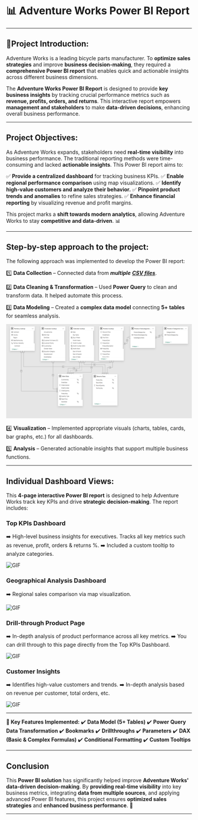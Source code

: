 # 📊 Adventure Works Power BI Report

---

## 📌Project Introduction:
Adventure Works is a leading bicycle parts manufacturer. To **optimize sales strategies** and improve **business decision-making**, they required a **comprehensive Power BI report** that enables quick and actionable insights across different business dimensions.

The **Adventure Works Power BI Report** is designed to provide **key business insights** by tracking crucial performance metrics such as **revenue, profits, orders, and returns**. This interactive report empowers **management and stakeholders** to make **data-driven decisions**, enhancing overall business performance.

---

## Project Objectives:

As Adventure Works expands, stakeholders need **real-time visibility** into business performance. The traditional reporting methods were time-consuming and lacked **actionable insights**. This Power BI report aims to:

✅ **Provide a centralized dashboard** for tracking business KPIs.
✅ **Enable regional performance comparison** using map visualizations.
✅ **Identify high-value customers and analyze their behavior.**
✅ **Pinpoint product trends and anomalies** to refine sales strategies.
✅ **Enhance financial reporting** by visualizing revenue and profit margins.

This project marks a **shift towards modern analytics**, allowing Adventure Works to stay **competitive and data-driven**. 📊

---

## Step-by-step approach to the project:

The following approach was implemented to develop the Power BI report:

1️⃣ **Data Collection** – Connected data from _**multiple** [**CSV files**](https://github.com/ferdinandroshan/Power-BI-Adventure-Works-KPI-Report-Project/tree/main/Raw%20CSV%20Files)_.

2️⃣ **Data Cleaning & Transformation** – Used **Power Query** to clean and transform data. It helped automate this process. 

3️⃣ **Data Modeling** – Created a **complex data model** connecting **5+ tables** for seamless analysis.

![Image](https://github.com/ferdinandroshan/Power-BI-Adventure-Works-KPI-Report-Project/blob/main/Additional%20Files%20&%20Resources/Data%20Model%20-%20Adventure%20Works%20Report.png)

4️⃣ **Visualization** – Implemented appropriate visuals (charts, tables, cards, bar graphs, etc.) for all dashboards.

5️⃣ **Analysis** – Generated actionable insights that support multiple business functions.

---

## Individual Dashboard Views:

This **4-page interactive Power BI report** is designed to help Adventure Works track key KPIs and drive **strategic decision-making**. The report includes:

### **Top KPIs Dashboard**

➡️ High-level business insights for executives. Tracks all key metrics such as revenue, profit, orders & returns %. 
➡️ Included a custom tooltip to analyze categories. 

![GIF]()

### **Geographical Analysis Dashboard**

➡️ Regional sales comparison via map visualization.

![GIF]()

### **Drill-through Product Page** 

➡️ In-depth analysis of product performance across all key metrics. 
➡️ You can drill through to this page directly from the Top KPIs Dashboard. 

![GIF]()

### **Customer Insights**

➡️ Identifies high-value customers and trends.
➡️ In-depth analysis based on revenue per customer, total orders, etc. 

![GIF]()

---

**📌 Key Features Implemented:**
✔️ **Data Model (5+ Tables)**
✔️ **Power Query Data Transformation**
✔️ **Bookmarks**
✔️ **Drillthroughs**
✔️ **Parameters**
✔️ **DAX (Basic & Complex Formulas)**
✔️ **Conditional Formatting**
✔️ **Custom Tooltips**

---

## Conclusion
This **Power BI solution** has significantly helped improve **Adventure Works' data-driven decision-making**. By **providing real-time visibility** into key business metrics, integrating **data from multiple sources**, and applying advanced Power BI features, this project ensures **optimized sales strategies** and **enhanced business performance**. 🚀

---
